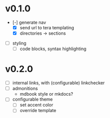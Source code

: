 # v0.1.0
- [-] generate nav
	- [x] send url to tera templating
	- [x] directories -> sections
- [ ] styling
	- [ ] code blocks, syntax highlighting

# v0.2.0
- [ ] internal links, with (configurable) linkchecker
- [ ] admonitions
	- mdbook style or mkdocs?
- [ ] configurable theme
	- [ ] set accent color
	- [ ] override template
